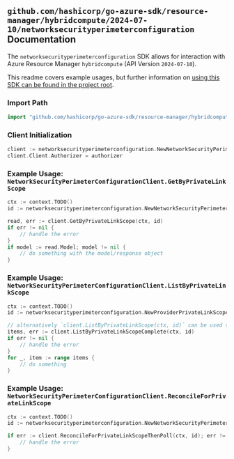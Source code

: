 
## `github.com/hashicorp/go-azure-sdk/resource-manager/hybridcompute/2024-07-10/networksecurityperimeterconfiguration` Documentation

The `networksecurityperimeterconfiguration` SDK allows for interaction with Azure Resource Manager `hybridcompute` (API Version `2024-07-10`).

This readme covers example usages, but further information on [using this SDK can be found in the project root](https://github.com/hashicorp/go-azure-sdk/tree/main/docs).

### Import Path

```go
import "github.com/hashicorp/go-azure-sdk/resource-manager/hybridcompute/2024-07-10/networksecurityperimeterconfiguration"
```


### Client Initialization

```go
client := networksecurityperimeterconfiguration.NewNetworkSecurityPerimeterConfigurationClientWithBaseURI("https://management.azure.com")
client.Client.Authorizer = authorizer
```


### Example Usage: `NetworkSecurityPerimeterConfigurationClient.GetByPrivateLinkScope`

```go
ctx := context.TODO()
id := networksecurityperimeterconfiguration.NewNetworkSecurityPerimeterConfigurationID("12345678-1234-9876-4563-123456789012", "example-resource-group", "privateLinkScopeValue", "networkSecurityPerimeterConfigurationValue")

read, err := client.GetByPrivateLinkScope(ctx, id)
if err != nil {
	// handle the error
}
if model := read.Model; model != nil {
	// do something with the model/response object
}
```


### Example Usage: `NetworkSecurityPerimeterConfigurationClient.ListByPrivateLinkScope`

```go
ctx := context.TODO()
id := networksecurityperimeterconfiguration.NewProviderPrivateLinkScopeID("12345678-1234-9876-4563-123456789012", "example-resource-group", "privateLinkScopeValue")

// alternatively `client.ListByPrivateLinkScope(ctx, id)` can be used to do batched pagination
items, err := client.ListByPrivateLinkScopeComplete(ctx, id)
if err != nil {
	// handle the error
}
for _, item := range items {
	// do something
}
```


### Example Usage: `NetworkSecurityPerimeterConfigurationClient.ReconcileForPrivateLinkScope`

```go
ctx := context.TODO()
id := networksecurityperimeterconfiguration.NewNetworkSecurityPerimeterConfigurationID("12345678-1234-9876-4563-123456789012", "example-resource-group", "privateLinkScopeValue", "networkSecurityPerimeterConfigurationValue")

if err := client.ReconcileForPrivateLinkScopeThenPoll(ctx, id); err != nil {
	// handle the error
}
```
